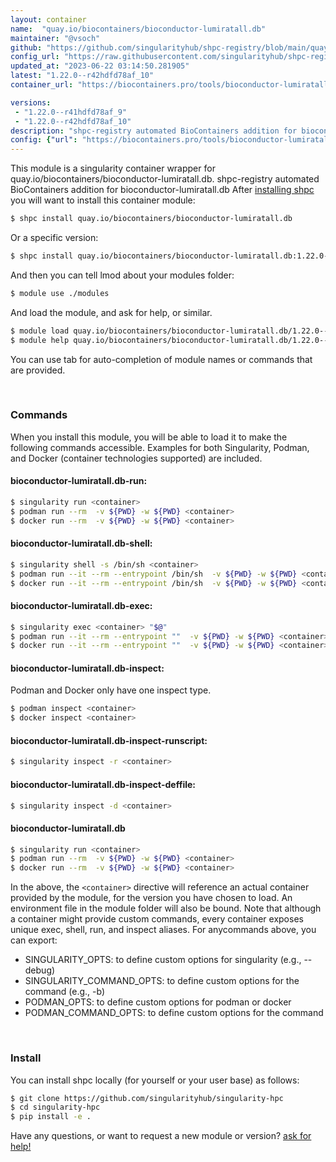 ```yaml
---
layout: container
name:  "quay.io/biocontainers/bioconductor-lumiratall.db"
maintainer: "@vsoch"
github: "https://github.com/singularityhub/shpc-registry/blob/main/quay.io/biocontainers/bioconductor-lumiratall.db/container.yaml"
config_url: "https://raw.githubusercontent.com/singularityhub/shpc-registry/main/quay.io/biocontainers/bioconductor-lumiratall.db/container.yaml"
updated_at: "2023-06-22 03:14:50.281905"
latest: "1.22.0--r42hdfd78af_10"
container_url: "https://biocontainers.pro/tools/bioconductor-lumiratall.db"

versions:
 - "1.22.0--r41hdfd78af_9"
 - "1.22.0--r42hdfd78af_10"
description: "shpc-registry automated BioContainers addition for bioconductor-lumiratall.db"
config: {"url": "https://biocontainers.pro/tools/bioconductor-lumiratall.db", "maintainer": "@vsoch", "description": "shpc-registry automated BioContainers addition for bioconductor-lumiratall.db", "latest": {"1.22.0--r42hdfd78af_10": "sha256:87d7c05c556e10057645b93809dc7047f5c456dd5e7b2c05b1c65d655343ad38"}, "tags": {"1.22.0--r41hdfd78af_9": "sha256:075ea54a967e0281f167808240ffe6aa8789b7a10e56db8b807d42adcf51e2be", "1.22.0--r42hdfd78af_10": "sha256:87d7c05c556e10057645b93809dc7047f5c456dd5e7b2c05b1c65d655343ad38"}, "docker": "quay.io/biocontainers/bioconductor-lumiratall.db"}
---
```


This module is a singularity container wrapper for quay.io/biocontainers/bioconductor-lumiratall.db.
shpc-registry automated BioContainers addition for bioconductor-lumiratall.db
After [installing shpc](#install) you will want to install this container module:


```bash
$ shpc install quay.io/biocontainers/bioconductor-lumiratall.db
```

Or a specific version:

```bash
$ shpc install quay.io/biocontainers/bioconductor-lumiratall.db:1.22.0--r42hdfd78af_10
```

And then you can tell lmod about your modules folder:

```bash
$ module use ./modules
```

And load the module, and ask for help, or similar.

```bash
$ module load quay.io/biocontainers/bioconductor-lumiratall.db/1.22.0--r42hdfd78af_10
$ module help quay.io/biocontainers/bioconductor-lumiratall.db/1.22.0--r42hdfd78af_10
```

You can use tab for auto-completion of module names or commands that are provided.

<br>

### Commands

When you install this module, you will be able to load it to make the following commands accessible.
Examples for both Singularity, Podman, and Docker (container technologies supported) are included.

#### bioconductor-lumiratall.db-run:

```bash
$ singularity run <container>
$ podman run --rm  -v ${PWD} -w ${PWD} <container>
$ docker run --rm  -v ${PWD} -w ${PWD} <container>
```

#### bioconductor-lumiratall.db-shell:

```bash
$ singularity shell -s /bin/sh <container>
$ podman run --it --rm --entrypoint /bin/sh  -v ${PWD} -w ${PWD} <container>
$ docker run --it --rm --entrypoint /bin/sh  -v ${PWD} -w ${PWD} <container>
```

#### bioconductor-lumiratall.db-exec:

```bash
$ singularity exec <container> "$@"
$ podman run --it --rm --entrypoint ""  -v ${PWD} -w ${PWD} <container> "$@"
$ docker run --it --rm --entrypoint ""  -v ${PWD} -w ${PWD} <container> "$@"
```

#### bioconductor-lumiratall.db-inspect:

Podman and Docker only have one inspect type.

```bash
$ podman inspect <container>
$ docker inspect <container>
```

#### bioconductor-lumiratall.db-inspect-runscript:

```bash
$ singularity inspect -r <container>
```

#### bioconductor-lumiratall.db-inspect-deffile:

```bash
$ singularity inspect -d <container>
```



#### bioconductor-lumiratall.db

```bash
$ singularity run <container>
$ podman run --rm  -v ${PWD} -w ${PWD} <container>
$ docker run --rm  -v ${PWD} -w ${PWD} <container>
```


In the above, the `<container>` directive will reference an actual container provided
by the module, for the version you have chosen to load. An environment file in the
module folder will also be bound. Note that although a container
might provide custom commands, every container exposes unique exec, shell, run, and
inspect aliases. For anycommands above, you can export:

 - SINGULARITY_OPTS: to define custom options for singularity (e.g., --debug)
 - SINGULARITY_COMMAND_OPTS: to define custom options for the command (e.g., -b)
 - PODMAN_OPTS: to define custom options for podman or docker
 - PODMAN_COMMAND_OPTS: to define custom options for the command

<br>

### Install

You can install shpc locally (for yourself or your user base) as follows:

```bash
$ git clone https://github.com/singularityhub/singularity-hpc
$ cd singularity-hpc
$ pip install -e .
```

Have any questions, or want to request a new module or version? [ask for help!](https://github.com/singularityhub/singularity-hpc/issues)